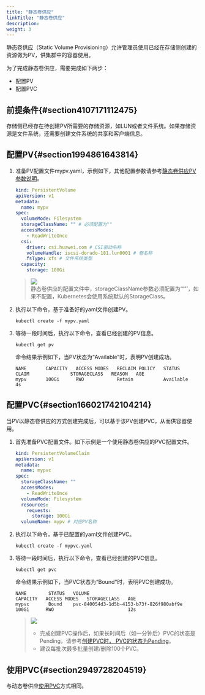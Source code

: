 ```yaml
---
title: "静态卷供应"
linkTitle: "静态卷供应"
description: 
weight: 3
---
```


静态卷供应（Static Volume Provisioning）允许管理员使用已经在存储侧创建的资源做为PV，供集群中的容器使用。

为了完成静态卷供应，需要完成如下两步：

-   配置PV
-   配置PVC

## 前提条件{#section4107171112475}

存储侧已经存在待创建PV所需要的存储资源，如LUN或者文件系统。如果存储资源是文件系统，还需要创建文件系统的共享和客户端信息。

## 配置PV{#section1994861643814}

1.  准备PV配置文件mypv.yaml，示例如下，其他配置参数请参考[静态卷供应PV参数说明](/docs/using-huawei-csi/managing-a-pvc/creating-a-pvc/static-volume-provisioning/pv-parameters-for-static-volume-provisioning)。

    ```yaml
    kind: PersistentVolume
    apiVersion: v1
    metadata:
      name: mypv
    spec:
      volumeMode: Filesystem
      storageClassName: "" # 必须配置为""
      accessModes:
        - ReadWriteOnce
      csi:
        driver: csi.huawei.com # CSI驱动名称
        volumeHandle: iscsi-dorado-181.lun0001 # 卷名称
        fsType: xfs # 文件系统类型
      capacity:
        storage: 100Gi
    ```

    >![](/css-docs/public_sys-resources/zh-cn/icon-note.gif)  
    >静态卷供应的配置文件中，storageClassName参数必须配置为‘“”’，如果不配置，Kubernetes会使用系统默认的StorageClass。

2.  执行以下命令，基于准备好的yaml文件创建PV。

    ```
    kubectl create -f mypv.yaml
    ```

3.  等待一段时间后，执行以下命令，查看已经创建的PV信息。

    ```
    kubectl get pv
    ```

    命令结果示例如下，当PV状态为“Available”时，表明PV创建成功。

    ```
    NAME       CAPACITY   ACCESS MODES   RECLAIM POLICY   STATUS      CLAIM               STORAGECLASS   REASON   AGE
    mypv       100Gi      RWO            Retain           Available                                               4s
    ```

## 配置PVC{#section166021742104214}

当PV以静态卷供应的方式创建完成后，可以基于该PV创建PVC，从而供容器使用。

1.  首先准备PVC配置文件。如下示例是一个使用静态卷供应的PVC配置文件。

    ```yaml
    kind: PersistentVolumeClaim
    apiVersion: v1
    metadata:
      name: mypvc
    spec:
      storageClassName: ""
      accessModes:
        - ReadWriteOnce
      volumeMode: Filesystem
      resources:
        requests:
          storage: 100Gi
      volumeName: mypv # 对应PV名称
    ```

2.  执行以下命令，基于已配置的yaml文件创建PVC。

    ```
    kubectl create -f mypvc.yaml
    ```

3.  等待一段时间后，执行以下命令，查看已经创建的PVC信息。

    ```
    kubectl get pvc
    ```

    命令结果示例如下，当PVC状态为“Bound“时，表明PVC创建成功。

    ```
    NAME        STATUS   VOLUME                                     CAPACITY   ACCESS MODES   STORAGECLASS   AGE
    mypvc       Bound    pvc-840054d3-1d5b-4153-b73f-826f980abf9e   100Gi      RWO                           12s
    ```

    >![](/css-docs/public_sys-resources/zh-cn/icon-note.gif)  
    >-   完成创建PVC操作后，如果长时间后（如一分钟后）PVC的状态是Pending，请参考[创建PVC时， PVC的状态为Pending](/docs/troubleshooting/pvc-issues/when-a-pvc-is-created-the-pvc-is-in-the-pending-state)。
    >-   建议每批次最多批量创建/删除100个PVC。

## 使用PVC{#section2949728204519}

与动态卷供应[使用PVC](/docs/using-huawei-csi/managing-a-pvc/creating-a-pvc/dynamic-volume-provisioning#section8172141413917)方式相同。



